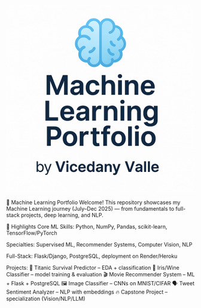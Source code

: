 <p align="center">
  <img src="assets/Banner.png" alt="Machine Learning Portfolio Banner" width="800"/>
</p>
🧠 Machine Learning Portfolio
Welcome! This repository showcases my Machine Learning journey (July–Dec 2025) — from fundamentals to full-stack projects, deep learning, and NLP.

🚀 Highlights
Core ML Skills: Python, NumPy, Pandas, scikit-learn, TensorFlow/PyTorch

Specialties: Supervised ML, Recommender Systems, Computer Vision, NLP

Full-Stack: Flask/Django, PostgreSQL, deployment on Render/Heroku

Projects:
🧪 Titanic Survival Predictor – EDA + classification
🧠 Iris/Wine Classifier – model training & evaluation
🎬 Movie Recommender System – ML + Flask + PostgreSQL
🖼️ Image Classifier – CNNs on MNIST/CIFAR
🗣️ Tweet Sentiment Analyzer – NLP with embeddings
🔥 Capstone Project – specialization (Vision/NLP/LLM)
